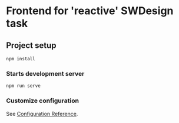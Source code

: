 # Frontend for 'reactive' SWDesign task

## Project setup
```
npm install
```

### Starts development server
```
npm run serve
```

### Customize configuration
See [Configuration Reference](https://cli.vuejs.org/config/).
